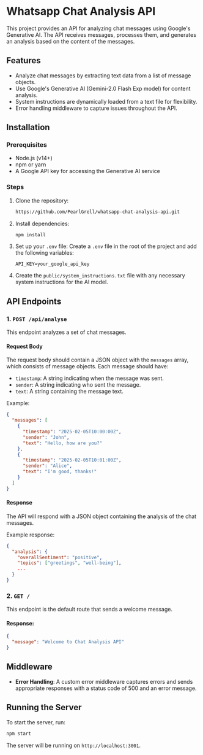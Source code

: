 
# Whatsapp Chat Analysis API

This project provides an API for analyzing chat messages using Google's Generative AI. The API receives messages, processes them, and generates an analysis based on the content of the messages.

## Features

- Analyze chat messages by extracting text data from a list of message objects.
- Use Google's Generative AI (Gemini-2.0 Flash Exp model) for content analysis.
- System instructions are dynamically loaded from a text file for flexibility.
- Error handling middleware to capture issues throughout the API.

## Installation

### Prerequisites

- Node.js (v14+)
- npm or yarn
- A Google API key for accessing the Generative AI service

### Steps

1. Clone the repository:
   ```bash
   https://github.com/PearlGrell/whatsapp-chat-analysis-api.git
   ```

2. Install dependencies:
   ```bash
   npm install
   ```

3. Set up your `.env` file:
   Create a `.env` file in the root of the project and add the following variables:
   ```env
   API_KEY=your_google_api_key
   ```

4. Create the `public/system_instructions.txt` file with any necessary system instructions for the AI model.

## API Endpoints

### 1. `POST /api/analyse`
This endpoint analyzes a set of chat messages.

#### Request Body
The request body should contain a JSON object with the `messages` array, which consists of message objects. Each message should have:
- `timestamp`: A string indicating when the message was sent.
- `sender`: A string indicating who sent the message.
- `text`: A string containing the message text.

Example:
```json
{
  "messages": [
    {
      "timestamp": "2025-02-05T10:00:00Z",
      "sender": "John",
      "text": "Hello, how are you?"
    },
    {
      "timestamp": "2025-02-05T10:01:00Z",
      "sender": "Alice",
      "text": "I'm good, thanks!"
    }
  ]
}
```

#### Response
The API will respond with a JSON object containing the analysis of the chat messages.

Example response:
```json
{
  "analysis": {
    "overallSentiment": "positive",
    "topics": ["greetings", "well-being"],
    ...
  }
}
```

### 2. `GET /`
This endpoint is the default route that sends a welcome message.

#### Response:
```json
{
  "message": "Welcome to Chat Analysis API"
}
```

## Middleware

- **Error Handling**: A custom error middleware captures errors and sends appropriate responses with a status code of 500 and an error message.

## Running the Server

To start the server, run:

```bash
npm start
```

The server will be running on `http://localhost:3001`.
